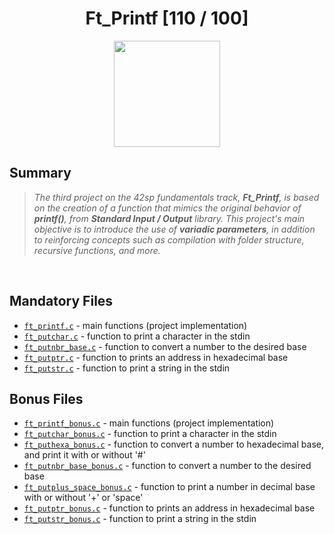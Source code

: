 <div align="center"><h1>Ft_Printf [110 / 100]</h1></div>

<div align="center">
   <a href="https://github.com/ArthurSobreira/42_libft" target="_blank">
      <img height=170 src="https://github.com/byaliego/42-project-badges/blob/main/badges/ft_printfm.png" hspace = "10">
   </a>
</div>

## Summary

> <i>The third project on the 42sp fundamentals track, <strong>Ft_Printf</strong>, is based on the creation</i>
> <i>of a function that mimics the original behavior of <strong>printf()</strong>, from <strong>Standard Input / Output</strong> library.</i>
> <i>This project's main objective is to introduce the use of <strong>variadic parameters</strong>, in addition to reinforcing concepts such</i>
> <i>as compilation with folder structure, recursive functions, and more.</i>

<br>

## Mandatory Files
* [`ft_printf.c`](mandatory/src/ft_printf.c) - main functions (project implementation)
* [`ft_putchar.c`](mandatory/src/ft_putchar.c) - function to print a character in the stdin
* [`ft_putnbr_base.c`](mandatory/src/ft_putnbr_base.c) - function to convert a number to the desired base
* [`ft_putptr.c`](mandatory/src/ft_putptr.c) - function to prints an address in hexadecimal base
* [`ft_putstr.c`](mandatory/src/ft_putstr.c) - function to print a string in the stdin

## Bonus Files
* [`ft_printf_bonus.c`](bonus/src/ft_printf_bonus.c) - main functions (project implementation)
* [`ft_putchar_bonus.c`](bonus/src/ft_putchar_bonus.c) - function to print a character in the stdin
* [`ft_puthexa_bonus.c`](bonus/src/ft_puthexa_bonus.c) - function to convert a number to hexadecimal base, and print it with or without '#'
* [`ft_putnbr_base_bonus.c`](bonus/src/ft_putnbr_base_bonus.c) - function to convert a number to the desired base
* [`ft_putplus_space_bonus.c`](bonus/src/ft_putplus_space_bonus.c) - function to print a number in decimal base with or without '+' or 'space'
* [`ft_putptr_bonus.c`](bonus/src/ft_putptr_bonus.c) - function to prints an address in hexadecimal base
* [`ft_putstr_bonus.c`](bonus/src/ft_putstr_bonus.c) - function to print a string in the stdin

